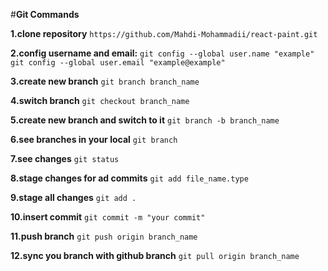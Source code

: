 #**Git Commands**

**1.clone repository**
	```
	https://github.com/Mahdi-Mohammadii/react-paint.git
	```


**2.config username and email:**
	```
	git config --global user.name "example"
	git config --global user.email "example@example"
	```

**3.create new branch**
	```
	git branch branch_name
	```

**4.switch branch**
	```
	git checkout branch_name
	```

**5.create new branch and switch to it**
	```
	git branch -b branch_name
	```

**6.see branches in your local**
	```
	git branch
	```

**7.see changes**
	```
	git status
	```

**8.stage changes for ad commits**
	```
	git add	file_name.type
	```

**9.stage all changes**
	```
	git add .
	```

**10.insert commit**
	```
	git commit -m "your commit"
	```

**11.push branch**
	```
	git push origin branch_name
	```

**12.sync you branch with github branch**
	```
	git pull origin branch_name
	```
